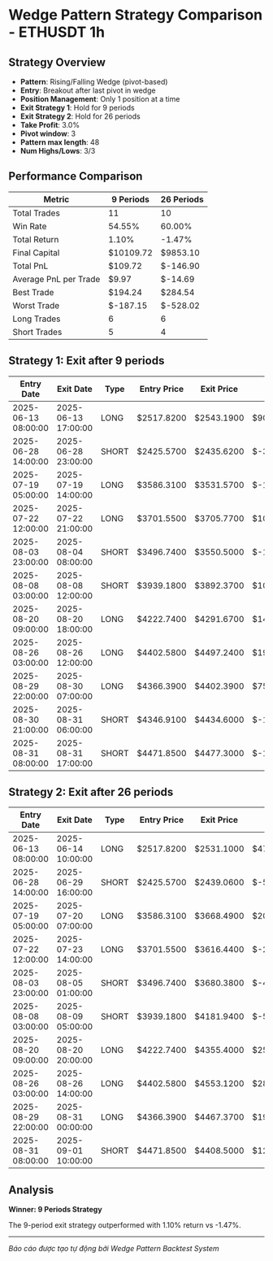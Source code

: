 # Wedge Pattern Strategy Comparison - ETHUSDT 1h

## Strategy Overview
- **Pattern**: Rising/Falling Wedge (pivot-based)
- **Entry**: Breakout after last pivot in wedge
- **Position Management**: Only 1 position at a time
- **Exit Strategy 1**: Hold for 9 periods
- **Exit Strategy 2**: Hold for 26 periods
- **Take Profit**: 3.0%
- **Pivot window**: 3
- **Pattern max length**: 48
- **Num Highs/Lows**: 3/3

## Performance Comparison

| Metric | 9 Periods | 26 Periods |
|--------|-----------|------------|
| Total Trades | 11 | 10 |
| Win Rate | 54.55% | 60.00% |
| Total Return | 1.10% | -1.47% |
| Final Capital | $10109.72 | $9853.10 |
| Total PnL | $109.72 | $-146.90 |
| Average PnL per Trade | $9.97 | $-14.69 |
| Best Trade | $194.24 | $284.54 |
| Worst Trade | $-187.15 | $-528.02 |
| Long Trades | 6 | 6 |
| Short Trades | 5 | 4 |

## Strategy 1: Exit after 9 periods

| Entry Date | Exit Date | Type | Entry Price | Exit Price | PnL | PnL % | Pattern Type | Exit Reason | Bars Held |
|------------|-----------|------|-------------|------------|-----|-------|-------------|-------------|-----------|
| 2025-06-13 08:00:00 | 2025-06-13 17:00:00 | LONG | $2517.8200 | $2543.1900 | $90.69 | 1.01% | FALLING | Time | 9 |
| 2025-06-28 14:00:00 | 2025-06-28 23:00:00 | SHORT | $2425.5700 | $2435.6200 | $-37.63 | -0.41% | RISING | Time | 9 |
| 2025-07-19 05:00:00 | 2025-07-19 14:00:00 | LONG | $3586.3100 | $3531.5700 | $-138.10 | -1.53% | FALLING | Time | 9 |
| 2025-07-22 12:00:00 | 2025-07-22 21:00:00 | LONG | $3701.5500 | $3705.7700 | $10.17 | 0.11% | FALLING | Time | 9 |
| 2025-08-03 23:00:00 | 2025-08-04 08:00:00 | SHORT | $3496.7400 | $3550.5000 | $-137.33 | -1.54% | RISING | Time | 9 |
| 2025-08-08 03:00:00 | 2025-08-08 12:00:00 | SHORT | $3939.1800 | $3892.3700 | $104.68 | 1.19% | RISING | Time | 9 |
| 2025-08-20 09:00:00 | 2025-08-20 18:00:00 | LONG | $4222.7400 | $4291.6700 | $145.33 | 1.63% | FALLING | Time | 9 |
| 2025-08-26 03:00:00 | 2025-08-26 12:00:00 | LONG | $4402.5800 | $4497.2400 | $194.24 | 2.15% | FALLING | Time | 9 |
| 2025-08-29 22:00:00 | 2025-08-30 07:00:00 | LONG | $4366.3900 | $4402.3900 | $75.93 | 0.82% | FALLING | Time | 9 |
| 2025-08-30 21:00:00 | 2025-08-31 06:00:00 | SHORT | $4346.9100 | $4434.6000 | $-187.15 | -2.02% | RISING | Time | 9 |
| 2025-08-31 08:00:00 | 2025-08-31 17:00:00 | SHORT | $4471.8500 | $4477.3000 | $-11.10 | -0.12% | RISING | Time | 9 |

## Strategy 2: Exit after 26 periods

| Entry Date | Exit Date | Type | Entry Price | Exit Price | PnL | PnL % | Pattern Type | Exit Reason | Bars Held |
|------------|-----------|------|-------------|------------|-----|-------|-------------|-------------|-----------|
| 2025-06-13 08:00:00 | 2025-06-14 10:00:00 | LONG | $2517.8200 | $2531.1000 | $47.47 | 0.53% | FALLING | Time | 26 |
| 2025-06-28 14:00:00 | 2025-06-29 16:00:00 | SHORT | $2425.5700 | $2439.0600 | $-50.29 | -0.56% | RISING | Time | 26 |
| 2025-07-19 05:00:00 | 2025-07-20 07:00:00 | LONG | $3586.3100 | $3668.4900 | $206.18 | 2.29% | FALLING | Time | 26 |
| 2025-07-22 12:00:00 | 2025-07-23 14:00:00 | LONG | $3701.5500 | $3616.4400 | $-211.15 | -2.30% | FALLING | Time | 26 |
| 2025-08-03 23:00:00 | 2025-08-05 01:00:00 | SHORT | $3496.7400 | $3680.3800 | $-472.29 | -5.25% | RISING | Time | 26 |
| 2025-08-08 03:00:00 | 2025-08-09 05:00:00 | SHORT | $3939.1800 | $4181.9400 | $-528.02 | -6.16% | RISING | Time | 26 |
| 2025-08-20 09:00:00 | 2025-08-20 20:00:00 | LONG | $4222.7400 | $4355.4000 | $254.24 | 3.14% | FALLING | TP | 11 |
| 2025-08-26 03:00:00 | 2025-08-26 14:00:00 | LONG | $4402.5800 | $4553.1200 | $284.54 | 3.42% | FALLING | TP | 11 |
| 2025-08-29 22:00:00 | 2025-08-31 00:00:00 | LONG | $4366.3900 | $4467.3700 | $198.37 | 2.31% | FALLING | Time | 26 |
| 2025-08-31 08:00:00 | 2025-09-01 10:00:00 | SHORT | $4471.8500 | $4408.5000 | $124.04 | 1.42% | RISING | Time | 26 |

## Analysis

**Winner: 9 Periods Strategy**

The 9-period exit strategy outperformed with 1.10% return vs -1.47%.

---
*Báo cáo được tạo tự động bởi Wedge Pattern Backtest System*
